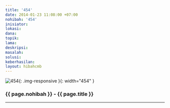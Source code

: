 ```yaml
---
title: '454'
date: 2014-01-23 11:08:00 +07:00
nohibah: '454'
inisiator:
lokasi:
dana:
topik:
lama:
deskripsi:
masalah:
solusi:
keberhasilan:
layout: hibahcmb
---
```


![454](/static/img/hibahcmb/454.png){: .img-responsive }{: width="454" }

### {{ page.nohibah }} - {{ page.title }}

---

